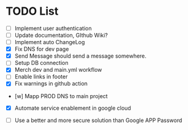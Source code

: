 # TODO List
- [ ] Implement user authentication
- [ ] Update documentation, GIthub Wiki?
- [ ] Implement auto ChangeLog
- [x] Fix DNS for dev page
- [x] Send Message should send a message somewhere.
- [ ] Setup DB connection
- [x] Merch dev and main.yml workflow
- [ ] Enable links in footer
- [x] Fix warnings in github action
- [w] Mapp PROD DNS to main project
- [x] Automate service enablement in google cloud
- [ ] Use a better and more secure solution than Google APP Password


